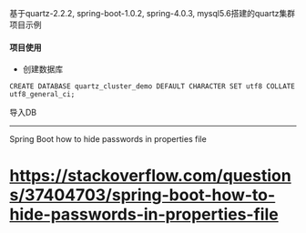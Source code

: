 基于quartz-2.2.2, spring-boot-1.0.2,  spring-4.0.3, mysql5.6搭建的quartz集群项目示例

#### 项目使用

- 创建数据库
```
CREATE DATABASE quartz_cluster_demo DEFAULT CHARACTER SET utf8 COLLATE utf8_general_ci;
```


导入DB

---
Spring Boot how to hide passwords in properties file
# https://stackoverflow.com/questions/37404703/spring-boot-how-to-hide-passwords-in-properties-file


